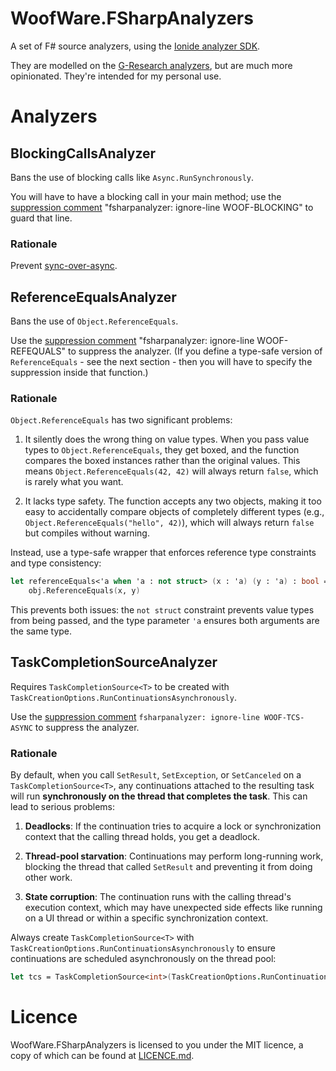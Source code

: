 # WoofWare.FSharpAnalyzers

A set of F# source analyzers, using the [Ionide analyzer SDK](https://github.com/ionide/FSharp.Analyzers.SDK).

They are modelled on the [G-Research analyzers](https://github.com/G-Research/fsharp-analyzers/), but are much more opinionated.
They're intended for my personal use.

# Analyzers

## BlockingCallsAnalyzer

Bans the use of blocking calls like `Async.RunSynchronously`.

You will have to have a blocking call in your main method; use the [suppression comment](https://github.com/ionide/FSharp.Analyzers.SDK/blob/6450c35794c5fa79c03164f15b292598cdfc8890/docs/content/getting-started/Ignore%20Analyzer%20Hits.md) "fsharpanalyzer: ignore-line WOOF-BLOCKING" to guard that line.

### Rationale

Prevent [sync-over-async](https://learn.microsoft.com/en-us/archive/msdn-magazine/2013/march/async-await-best-practices-in-asynchronous-programming#async-all-the-way).

## ReferenceEqualsAnalyzer

Bans the use of `Object.ReferenceEquals`.

Use the [suppression comment](mhttps://github.com/ionide/FSharp.Analyzers.SDK/blob/6450c35794c5fa79c03164f15b292598cdfc8890/docs/content/getting-started/Ignore%20Analyzer%20Hits.md) "fsharpanalyzer: ignore-line WOOF-REFEQUALS" to suppress the analyzer.
(If you define a type-safe version of `ReferenceEquals` - see the next section - then you will have to specify the suppression inside that function.)

### Rationale

`Object.ReferenceEquals` has two significant problems:

1. It silently does the wrong thing on value types. When you pass value types to `Object.ReferenceEquals`, they get boxed, and the function compares the boxed instances rather than the original values. This means `Object.ReferenceEquals(42, 42)` will always return `false`, which is rarely what you want.

2. It lacks type safety. The function accepts any two objects, making it too easy to accidentally compare objects of completely different types (e.g., `Object.ReferenceEquals("hello", 42)`), which will always return `false` but compiles without warning.

Instead, use a type-safe wrapper that enforces reference type constraints and type consistency:

```fsharp
let referenceEquals<'a when 'a : not struct> (x : 'a) (y : 'a) : bool =
    obj.ReferenceEquals(x, y)
```

This prevents both issues: the `not struct` constraint prevents value types from being passed, and the type parameter `'a` ensures both arguments are the same type.

## TaskCompletionSourceAnalyzer

Requires `TaskCompletionSource<T>` to be created with `TaskCreationOptions.RunContinuationsAsynchronously`.

Use the [suppression comment](mhttps://github.com/ionide/FSharp.Analyzers.SDK/blob/6450c35794c5fa79c03164f15b292598cdfc8890/docs/content/getting-started/Ignore%20Analyzer%20Hits.md) `fsharpanalyzer: ignore-line WOOF-TCS-ASYNC` to suppress the analyzer.

### Rationale

By default, when you call `SetResult`, `SetException`, or `SetCanceled` on a `TaskCompletionSource<T>`, any continuations attached to the resulting task will run **synchronously on the thread that completes the task**. This can lead to serious problems:

1. **Deadlocks**: If the continuation tries to acquire a lock or synchronization context that the calling thread holds, you get a deadlock.

2. **Thread-pool starvation**: Continuations may perform long-running work, blocking the thread that called `SetResult` and preventing it from doing other work.

3. **State corruption**: The continuation runs with the calling thread's execution context, which may have unexpected side effects like running on a UI thread or within a specific synchronization context.

Always create `TaskCompletionSource<T>` with `TaskCreationOptions.RunContinuationsAsynchronously` to ensure continuations are scheduled asynchronously on the thread pool:

```fsharp
let tcs = TaskCompletionSource<int>(TaskCreationOptions.RunContinuationsAsynchronously)
```

# Licence

WoofWare.FSharpAnalyzers is licensed to you under the MIT licence, a copy of which can be found at [LICENCE.md](./LICENSE.md).
